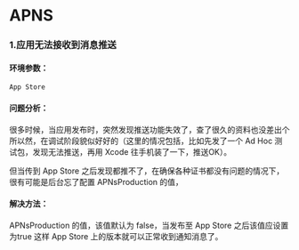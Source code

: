 # APNS

### 1.应用无法接收到消息推送

#### 环境参数：

```
App Store
```

#### 问题分析：

很多时候，当应用发布时，突然发现推送功能失效了，查了很久的资料也没差出个所以然，在调试阶段貌似好好的（这里的情况包括，比如先发了一个 Ad Hoc 测试包，发现无法推送，再用 Xcode 往手机装了一下，推送OK）。    

但当传到 App Store 之后发现都推不了，在确保各种证书都没有问题的情况下，很有可能是后台忘了配置 APNsProduction 的值，

#### 解决方法：

APNsProduction 的值，该值默认为 false，当发布至 App Store 之后该值应设置为true 这样 App Store 上的版本就可以正常收到通知消息了。     
